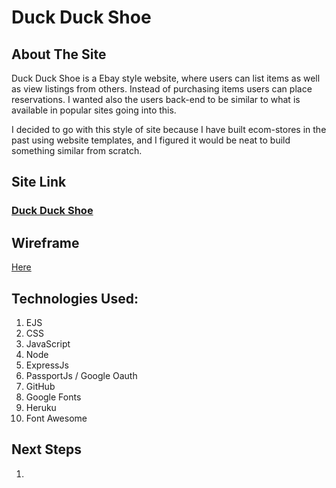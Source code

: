 # Duck Duck Shoe

## About The Site 
Duck Duck Shoe is a Ebay style website, where users can list items as well as view listings from others. Instead of purchasing items users can place reservations. I wanted also the users back-end to be similar to what is available in popular sites going into this.

I decided to go with this style of site because I have built ecom-stores in the past using website templates, and I figured it would be neat to build something similar from scratch.

## Site Link
### [Duck Duck Shoe](https://duck-duck-shoe.herokuapp.com/)



##  Wireframe
  [Here](https://whimsical.com/full-stack-ecommerce-store-G5c4X9Mw5wiF2JZVukVeBq)




## Technologies Used:

1. EJS
2. CSS
3. JavaScript
4. Node
5. ExpressJs
6. PassportJs / Google Oauth
7. GitHub
8. Google Fonts
9. Heruku
10. Font Awesome
  


## Next Steps

1. 
